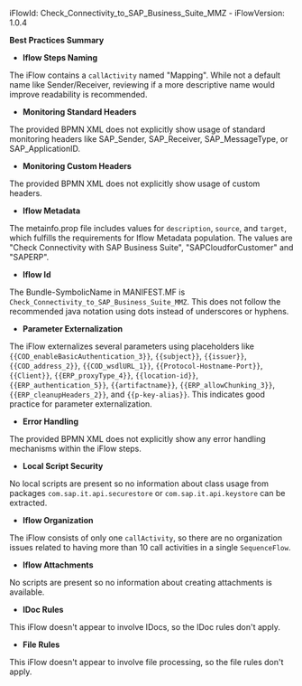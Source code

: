 iFlowId: Check_Connectivity_to_SAP_Business_Suite_MMZ - iFlowVersion: 1.0.4

**Best Practices Summary**
- **Iflow Steps Naming**

The iFlow contains a `callActivity` named "Mapping". While not a default name like Sender/Receiver, reviewing if a more descriptive name would improve readability is recommended.

- **Monitoring Standard Headers**

The provided BPMN XML does not explicitly show usage of standard monitoring headers like SAP_Sender, SAP_Receiver, SAP_MessageType, or SAP_ApplicationID.

- **Monitoring Custom Headers**

The provided BPMN XML does not explicitly show usage of custom headers.

- **Iflow Metadata**

The metainfo.prop file includes values for `description`, `source`, and `target`, which fulfills the requirements for Iflow Metadata population. The values are "Check Connectivity with SAP Business Suite", "SAPCloudforCustomer" and "SAPERP".

- **Iflow Id**

The Bundle-SymbolicName in MANIFEST.MF is `Check_Connectivity_to_SAP_Business_Suite_MMZ`. This does not follow the recommended java notation using dots instead of underscores or hyphens.

- **Parameter Externalization**

The iFlow externalizes several parameters using placeholders like `{{COD_enableBasicAuthentication_3}}`, `{{subject}}`, `{{issuer}}`, `{{COD_address_2}}`, `{{COD_wsdlURL_1}}`, `{{Protocol-Hostname-Port}}`, `{{Client}}`, `{{ERP_proxyType_4}}`, `{{location-id}}`, `{{ERP_authentication_5}}`, `{{artifactname}}`, `{{ERP_allowChunking_3}}`, `{{ERP_cleanupHeaders_2}}`, and `{{p-key-alias}}`. This indicates good practice for parameter externalization.

- **Error Handling**

The provided BPMN XML does not explicitly show any error handling mechanisms within the iFlow steps.

- **Local Script Security**

No local scripts are present so no information about class usage from packages `com.sap.it.api.securestore` or `com.sap.it.api.keystore` can be extracted.

- **Iflow Organization**

The iFlow consists of only one `callActivity`, so there are no organization issues related to having more than 10 call activities in a single `SequenceFlow`.

- **Iflow Attachments**

No scripts are present so no information about creating attachments is available.

- **IDoc Rules**

This iFlow doesn't appear to involve IDocs, so the IDoc rules don't apply.

- **File Rules**

This iFlow doesn't appear to involve file processing, so the file rules don't apply.